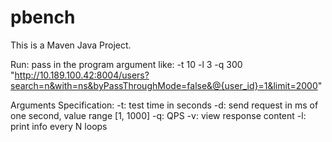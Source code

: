 # pbench
This is a Maven Java Project.

Run:
pass in the program argument like:
-t 10 -l 3 -q 300 "http://10.189.100.42:8004/users?search=n&with=ns&byPassThroughMode=false&@{user_id}=1&limit=2000" 

Arguments Specification:
-t: test time in seconds
-d: send request in ms of one second, value range [1, 1000]
-q: QPS
-v: view response content
-l: print info every N loops